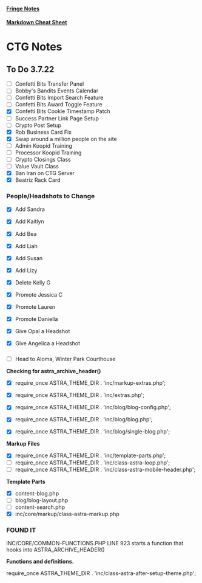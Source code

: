 #### [Fringe Notes](/fringe-notes.md)
#### [Markdown Cheat Sheet](/markdown-cheat-sheet.md)

# CTG Notes

## To Do 3.7.22
- [ ] Confetti Bits Transfer Panel
- [ ] Bobby's Bandits Events Calendar
- [ ] Confetti Bits Import Search Feature
- [ ] Confetti Bits Award Toggle Feature
- [x] Confetti Bits Cookie Timestamp Patch
- [ ] Success Partner Link Page Setup
- [ ] Crypto Post Setup
- [x] Rob Business Card Fix
- [x] Swap around a million people on the site
- [ ] Admin Koopid Training
- [ ] Processor Koopid Training
- [ ] Crypto Closings Class
- [ ] Value Vault Class
- [x] Ban Iran on CTG Server
- [x] Beatriz Rack Card

### People/Headshots to Change
- [x] Add Sandra
- [x] Add Kaitlyn
- [x] Add Bea
- [x] Add Liah
- [x] Add Susan
- [x] Add Lizy
- [x] Delete Kelly G
- [x] Promote Jessica C
- [x] Promote Lauren
- [x] Promote Daniella
- [x] Give Opal a Headshot
- [x] Give Angelica a Headshot


###
- [ ] Head to Aloma, Winter Park Courthouse



**Checking for astra_archive_header()**
- [x] require_once ASTRA_THEME_DIR . 'inc/markup-extras.php';
- [x] require_once ASTRA_THEME_DIR . 'inc/extras.php';
- [x] require_once ASTRA_THEME_DIR . 'inc/blog/blog-config.php';
- [x] require_once ASTRA_THEME_DIR . 'inc/blog/blog.php';
- [x] require_once ASTRA_THEME_DIR . 'inc/blog/single-blog.php';


**Markup Files**
- [x] require_once ASTRA_THEME_DIR . 'inc/template-parts.php';
- [ ] require_once ASTRA_THEME_DIR . 'inc/class-astra-loop.php';
- [ ] require_once ASTRA_THEME_DIR . 'inc/class-astra-mobile-header.php';

**Template Parts**
- [x] content-blog.php
- [ ] blog/blog-layout.php
- [ ] content-search.php
- [x] inc/core/markup/class-astra-markup.php

### **FOUND IT**
INC/CORE/COMMON-FUNCTIONS.PHP LINE 923 starts a function that hooks into ASTRA_ARCHIVE_HEADER()

**Functions and definitions.**

require_once ASTRA_THEME_DIR . 'inc/class-astra-after-setup-theme.php';




